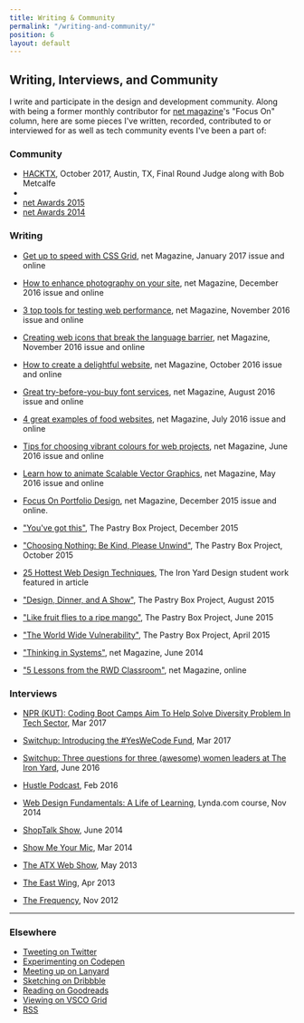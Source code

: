 ```yaml
---
title: Writing & Community
permalink: "/writing-and-community/"
position: 6
layout: default
---
```


## Writing, Interviews, and Community

I write and participate in the design and development community. Along with being a former monthly contributor for [net magazine](http://www.creativebloq.com)'s "Focus On" column, here are some pieces I've written, recorded, contributed to or interviewed for as well as tech community events I've been a part of:

### Community

* [HACKTX](http://www.hacktx.com), October 2017, Austin, TX, Final Round Judge along with Bob Metcalfe
*
* [net Awards 2015](http://thenetawards.com)
* [net Awards 2014](http://thenetawards.com)


### Writing

* [Get up to speed with CSS Grid](http://www.creativebloq.com/features/get-up-to-speed-with-css-grid), net Magazine, January 2017 issue and online

* [How to enhance photography on your site](http://www.creativebloq.com/features/how-to-enhance-photography-on-your-website), net Magazine, December 2016 issue and online

* [3 top tools for testing web performance](http://www.creativebloq.com/features/3-top-tools-for-testing-web-performance), net Magazine, November 2016 issue and online

* [Creating web icons that break the language barrier](http://www.creativebloq.com/features/creating-web-icons-that-break-the-language-barrier), net Magazine, November 2016 issue and online

* [How to create a delightful website](http://www.creativebloq.com/inspiration/how-to-create-a-delightful-website), net Magazine, October 2016 issue and online

* [Great try-before-you-buy font services](http://www.creativebloq.com/features/4-great-try-before-you-buy-font-services), net Magazine, August 2016 issue and online

* [4 great examples of food websites](http://www.creativebloq.com/web-design/4-great-examples-food-websites-71621257), net Magazine, July 2016 issue and online

* [Tips for choosing vibrant colours for web projects](http://www.creativebloq.com/web-design/tips-choosing-vibrant-colours-web-projects-61620832), net Magazine, June 2016 issue and online

* [Learn how to animate Scalable Vector Graphics](http://www.creativebloq.com/web-design/learn-how-animate-scalable-vector-graphics-51620196), net Magazine, May 2016 issue and online

* [Focus On Portfolio Design](http://www.creativebloq.com/portfolios/how-make-cohesive-online-design-portfolio-111517909), net Magazine, December 2015 issue and online.

* ["You've got this"](https://the-pastry-box-project.net/sameera-kapila/2015-december-10), The Pastry Box Project, December 2015

* ["Choosing Nothing: Be Kind, Please Unwind"](https://the-pastry-box-project.net/sameera-kapila/2015-october-7), The Pastry Box Project, October 2015

* [25 Hottest Web Design Techniques](http://www.creativebloq.com/netmag/25-hottest-web-design-techniques-81516153), The Iron Yard Design student work featured in article

* ["Design, Dinner, and A Show"](https://the-pastry-box-project.net/sameera-kapila/2015-august-14), The Pastry Box Project, August 2015

* ["Like fruit flies to a ripe mango"](https://the-pastry-box-project.net/sameera-kapila/2015-june-11), The Pastry Box Project, June 2015

* ["The World Wide Vulnerability"](https://the-pastry-box-project.net/sameera-kapila/2015-april-15), The Pastry Box Project, April 2015

* ["Thinking in Systems"](http://www.creativebloq.com/netmag/why-you-should-think-web-building-part-larger-system-71412395), net Magazine, June 2014

* ["5 Lessons from the RWD Classroom"](http://www.creativebloq.com/netmag/5-lessons-responsive-web-design-classroom-7135527), net Magazine, online

### Interviews
* [NPR (KUT): Coding Boot Camps Aim To Help Solve Diversity Problem In Tech Sector](http://kut.org/post/coding-boot-camps-aim-help-solve-diversity-problem-tech-sector), Mar 2017
* [Switchup: Introducing the #YesWeCode Fund](https://www.switchup.org/blog/introducing-the-yeswecode-fund), Mar 2017
* [Switchup: Three questions for three (awesome) women leaders at The Iron Yard](https://www.switchup.org/blog/three-questions-for-three-awesome-women-leaders-at-the-iron-yard), June 2016
* [Hustle Podcast](http://funsize.co/hustle), Feb 2016

* [Web Design Fundamentals: A Life of Learning](https://www.lynda.com/Web-Design-tutorials/Web-Design-Fundamentals/177837-2.html), Lynda.com course, Nov 2014

* [ShopTalk Show](http://www.shoptalkshow.com/episodes/121-sam-kapila/), June 2014

* [Show Me Your Mic](http://goodstuff.fm/smym/39), Mar 2014

* [The ATX Web Show](http://atxwebshow.com/2013/05/16/64-with-sam-kapila/), May 2013

* [The East Wing](http://5by5.tv/eastwing/52), Apr 2013

* [The Frequency](http://5by5.tv/frequency/27), Nov 2012

---

### Elsewhere
*   [Tweeting on Twitter](http://www.twitter.com/samkap)
*   [Experimenting on Codepen](http://codepen.io/samkap)
*   [Meeting up on Lanyard](http://lanyrd.com/profile/samkap/)
*   [Sketching on Dribbble](http://www.dribbble.com/samkap)
*   [Reading on Goodreads](http://www.goodreads.com/samkap)
*   [Viewing on VSCO Grid](http://samkap.vsco.co/)
*   [RSS](http://samkapila.com/feed.xml)